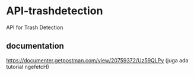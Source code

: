 # API-trashdetection
API for Trash Detection

## documentation

https://documenter.getpostman.com/view/20759372/Uz59QLPy (juga ada tutorial ngefetcH)
